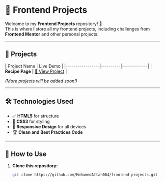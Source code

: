 # 🚀 Frontend Projects  

Welcome to my **Frontend Projects** repository! 🎨  
This is where I store all my frontend projects, including challenges from **Frontend Mentor** and other personal projects.  

---

## 📂 Projects  

| Project Name    | Live Demo              |
|-----------------|----------|-------------|
| **Recipe Page** | [🔗 View Project](https://mohamedaftah004.github.io/recipe-page-main/) |

*(More projects will be added soon!)*  

---

## 🛠 Technologies Used  

- ✅ **HTML5** for structure  
- 🎨 **CSS3** for styling  
- 📱 **Responsive Design** for all devices  
- 🏆 **Clean and Best Practices Code**  

---

## 🔧 How to Use  

1. **Clone this repository:**  
   ```bash
   git clone https://github.com/MohamedAftah004/frontend-projects.git
